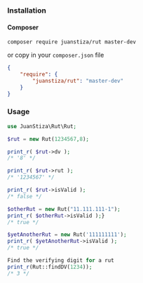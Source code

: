 ### Installation

#### Composer

```
composer require juanstiza/rut master-dev
```

or copy in your `composer.json` file
```json
{
    "require": {
        "juanstiza/rut": "master-dev"
    }
}
```

### Usage

```php
use JuanStiza\Rut\Rut;

$rut = new Rut(1234567,8);

print_r( $rut->dv );
/* '8' */

print_r( $rut->rut );
/* '1234567' */

print_r( $rut->isValid );
/* false */

$otherRut = new Rut("11.111.111-1");
print_r( $otherRut->isValid );}
/* true */

$yetAnotherRut = new Rut('111111111');
print_r( $yetAnotherRut->isValid );
/* true */

Find the verifying digit for a rut
print_r(Rut::findDV(1234));
/* 3 */


```
